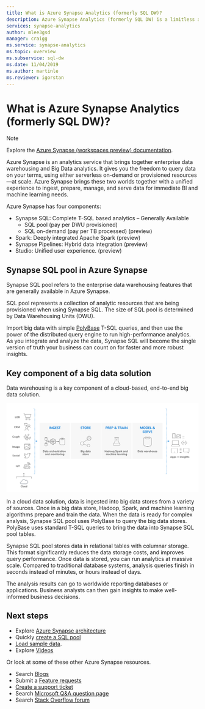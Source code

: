 ```yaml
---
title: What is Azure Synapse Analytics (formerly SQL DW)?
description: Azure Synapse Analytics (formerly SQL DW) is a limitless analytics service that brings together enterprise data warehousing and Big Data analytics.
services: synapse-analytics
author: mlee3gsd 
manager: craigg
ms.service: synapse-analytics
ms.topic: overview
ms.subservice: sql-dw 
ms.date: 11/04/2019
ms.author: martinle
ms.reviewer: igorstan
---
```


# What is Azure Synapse Analytics (formerly SQL DW)?

> [!NOTE]
>Explore the [Azure Synapse (workspaces preview) documentation](../overview-what-is.md).
>

Azure Synapse is an analytics service that brings together enterprise data warehousing and Big Data analytics. It gives you the freedom to query data on your terms, using either serverless on-demand or provisioned resources—at scale. Azure Synapse brings these two worlds together with a unified experience to ingest, prepare, manage, and serve data for immediate BI and machine learning needs.

Azure Synapse has four components:

- Synapse SQL: Complete T-SQL based analytics – Generally Available
  - SQL pool (pay per DWU provisioned)
  - SQL on-demand (pay per TB processed) (preview)
- Spark: Deeply integrated Apache Spark (preview)
- Synapse Pipelines: Hybrid data integration (preview)
- Studio: Unified user experience. (preview)

## Synapse SQL pool in Azure Synapse

Synapse SQL pool refers to the enterprise data warehousing features that are generally available in Azure Synapse.

SQL pool represents a collection of analytic resources that are being provisioned when using Synapse SQL. The size of SQL pool is determined by Data Warehousing Units (DWU).

Import big data with simple [PolyBase](/sql/relational-databases/polybase/polybase-guide?toc=/azure/synapse-analytics/sql-data-warehouse/toc.json&bc=/azure/synapse-analytics/sql-data-warehouse/breadcrumb/toc.json&view=azure-sqldw-latest) T-SQL queries, and then use the power of the distributed query engine to run high-performance analytics. As you integrate and analyze the data, Synapse SQL will become the single version of truth your business can count on for faster and more robust insights. 

## Key component of a big data solution

Data warehousing is a key component of a cloud-based, end-to-end big data solution.

![Data warehouse solution](./media/sql-data-warehouse-overview-what-is/data-warehouse-solution.png)

In a cloud data solution, data is ingested into big data stores from a variety of sources. Once in a big data store, Hadoop, Spark, and machine learning algorithms prepare and train the data. When the data is ready for complex analysis, Synapse SQL pool uses PolyBase to query the big data stores. PolyBase uses standard T-SQL queries to bring the data into Synapse SQL pool tables.

Synapse SQL pool stores data in relational tables with columnar storage. This format significantly reduces the data storage costs, and improves query performance. Once data is stored, you can run analytics at massive scale. Compared to traditional database systems, analysis queries finish in seconds instead of minutes, or hours instead of days.

The analysis results can go to worldwide reporting databases or applications. Business analysts can then gain insights to make well-informed business decisions.

## Next steps

- Explore [Azure Synapse architecture](massively-parallel-processing-mpp-architecture.md)
- Quickly [create a SQL pool](create-data-warehouse-portal.md)
- [Load sample data](load-data-from-azure-blob-storage-using-polybase.md).
- Explore [Videos](https://azure.microsoft.com/documentation/videos/index/?services=sql-data-warehouse)

Or look at some of these other Azure Synapse resources.

- Search [Blogs](https://azure.microsoft.com/blog/tag/azure-sql-data-warehouse/)
- Submit a [Feature requests](https://feedback.azure.com/forums/307516-sql-data-warehouse)
- [Create a support ticket](sql-data-warehouse-get-started-create-support-ticket.md)
- Search [Microsoft Q&A question page](https://docs.microsoft.com/answers/topics/azure-synapse-analytics.html)
- Search [Stack Overflow forum](https://stackoverflow.com/questions/tagged/azure-sqldw)

